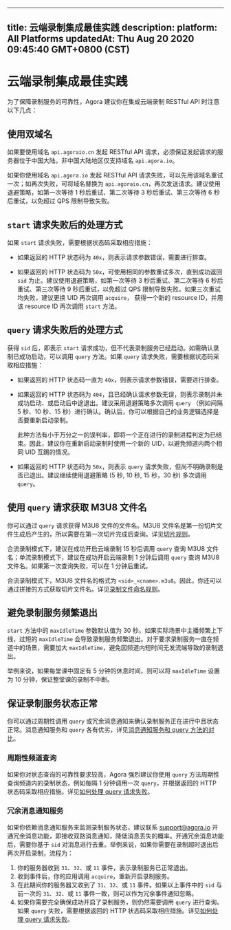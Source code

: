 
---
title: 云端录制集成最佳实践
description: 
platform: All Platforms
updatedAt: Thu Aug 20 2020 09:45:40 GMT+0800 (CST)
---
# 云端录制集成最佳实践
为了保障录制服务的可靠性，Agora 建议你在集成云端录制 RESTful API 时注意以下几点：

## 使用双域名

<div class="alert note">如果要使用域名 <code>api.agoraio.cn</code> 发起 RESTful API 请求，必须保证发起请求的服务器位于中国大陆。非中国大陆地区仅支持域名 <code>api.agora.io</code>。</div>

如果你使用域名 `api.agora.io` 发起 RESTful API 请求失败，可以先用该域名重试一次；如再次失败，可将域名替换为 `api.agoraio.cn`，再次发送请求。建议使用退避策略，如第一次等待 1 秒后重试、第二次等待 3 秒后重试、第三次等待 6 秒后重试，以免超过 QPS 限制导致失败。

## `start` 请求失败后的处理方式

如果 `start` 请求失败，需要根据状态码采取相应措施：

- 如果返回的 HTTP 状态码为 `40x`，则表示请求参数错误，需要进行排查。

- 如果返回的 HTTP 状态码为 `50x`，可使用相同的参数重试多次，直到成功返回 `sid` 为止。建议使用退避策略，如第一次等待 3 秒后重试、第二次等待 6 秒后重试、第三次等待 9 秒后重试，以免超过 QPS 限制导致失败。如果三次重试均失败，建议更换 UID 再次调用 <code>acquire</code>， 获得一个新的 resource ID，并用该 resource ID 再次调用 <code>start</code></code> 方法。


## <a name="query_fail"></a>`query` 请求失败后的处理方式

获得 `sid` 后，即表示 `start` 请求成功，但不代表录制服务已经启动。如需确认录制已成功启动，可以调用 `query` 方法。如果 `query` 请求失败，需要根据状态码采取相应措施：

- 如果返回的 HTTP 状态码一直为 `40x`，则表示请求参数错误，需要进行排查。

- 如果返回的 HTTP 状态码为 `404`，且已经确认请求参数无误，则表示录制并未成功启动、或启动后中途退出。建议采用退避策略多次调用 `query` （例如间隔 5 秒、10 秒、15 秒）进行确认。确认后，你可以根据自己的业务逻辑选择是否要重新启动录制。

  <div class="alert note">此种方法有小于万分之一的误判率，即将一个正在进行的录制进程判定为已结束。因此，建议你在重新启动录制时使用一个新的 UID，以避免频道内两个相同 UID 互踢的情况。</div>

- 如果返回的 HTTP 状态码为 `50x`，则表示 `query` 请求失败，但尚不明确录制是否已退出。建议继续使用退避策略 (5 秒, 10 秒, 15 秒，30 秒) 多次调用 `query`。

## 使用 `query` 请求获取 M3U8 文件名

你可以通过 `query` 请求获得 M3U8 文件的文件名。M3U8 文件名是第一份切片文件生成后产生的，所以需要在第一次切片完成后查询。详见[切片规则](https://docs.agora.io/cn/cloud-recording/cloud_recording_manage_files?platform=All%20Platforms#切片规则)。

合流录制模式下，建议在成功开启云端录制 15 秒后调用 `query` 查询 M3U8 文件名；单流录制模式下，建议在成功开启云端录制 1 分钟后调用 `query` 查询 M3U8 文件名。如果第一次查询失败，可以在 1 分钟后重试。

合流录制模式下，M3U8 文件名的格式为 `<sid>_<cname>.m3u8`。因此，你还可以通过拼接的方式获取切片文件名。详见[录制文件命名规则](https://docs.agora.io/cn/cloud-recording/cloud_recording_manage_files?platform=All%20Platforms#合流模式)。

## 避免录制服务频繁退出

`start` 方法中的 `maxIdleTime` 参数默认值为 30 秒。如果实际场景中主播频繁上下线，过短的 `maxIdleTime` 会导致录制服务频繁退出。对于要求录制服务一直在频道中的场景，需要加大 `maxIdleTime`，避免因频道内短时间无发流端导致的录制退出。

举例来说，如果每堂课中固定有 5 分钟的休息时间，则可以将 `maxIdleTime` 设置为 10 分钟，保证整堂课的录制不中断。

## 保证录制服务状态正常

你可以通过周期性调用 `query` 或冗余消息通知来确认录制服务正在进行中且状态正常。消息通知服务和 `query` 各有优劣，详见[消息通知服务和 query 方法的对比](https://docs.agora.io/cn/faq/ncs_vs_query)。

### 周期性频道查询

如果你对状态查询的可靠性要求较高，Agora 强烈建议你使用 `query` 方法周期性查询频道内的录制状态，例如每隔 1 分钟调用一次 `query`，并根据返回的 HTTP 状态码采取相应措施。详见[如何处理 query 请求失败](#query_fail)。

### 冗余消息通知服务

如果你依赖消息通知服务来监测录制服务状态，建议联系 [support@agora.io](mailto:support@agora.io) 开通冗余消息功能，即接收双路消息通知，降低消息丢失的概率。开通冗余消息功能后，需要你基于 `sid` 对消息进行去重。举例来说，如果你需要在录制超时退出后再次开启录制，流程为：

1. 你的服务器收到 `31`、`32`、或 `11` 事件，表示录制服务已正常退出。
2. 收到事件后，你的应用调用 `acquire`，重新开启录制服务。
3. 在此期间你的服务器又收到了 `31`、`32`、或 `11` 事件。如果以上事件中的 `sid` 与前一次的 `31`、`32`、或 `11` 事件一致，则可以作为冗余事件通知忽略。
4. 如果你需要完全确保成功开启了录制服务，则仍然需要调用 `query` 进行查询。如果 `query` 失败，需要根据返回的 HTTP 状态码采取相应措施。详见[如何处理 query 请求失败](#query_fail)。


